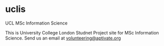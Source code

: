 uclis
=====

UCL MSc Information Science 

This is University College London Studnet Project site for MSc Information Science.
Send us an email at [volunteering@aptivate.org](volunteering@aptivate.org)
